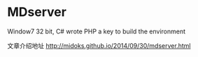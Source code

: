 MDserver
========

Window7 32 bit, C# wrote PHP a key to build the environment

文章介绍地址
http://midoks.github.io/2014/09/30/mdserver.html
